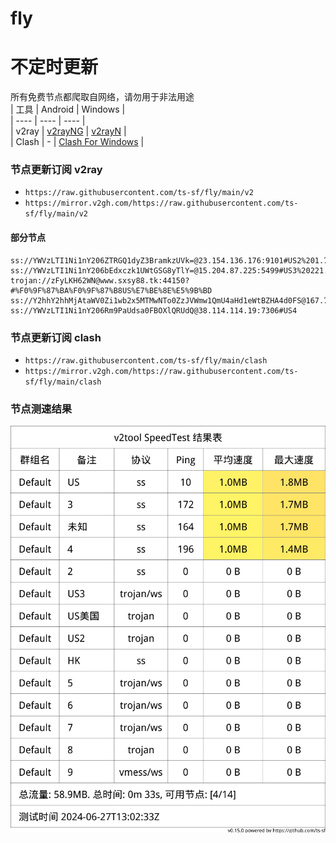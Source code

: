 # fly
# 不定时更新
所有免费节点都爬取自网络，请勿用于非法用途  
|  工具  | Android  | Windows  |  
|  ----  | ----   | ----  |  
| v2ray  | [v2rayNG](https://github.com/2dust/v2rayNG/releases) | [v2rayN](https://github.com/2dust/v2rayN/releases) |  
| Clash  | - | [Clash For Windows](https://github.com/2dust/clashN/releases) | 
  
### 节点更新订阅  v2ray
- `https://raw.githubusercontent.com/ts-sf/fly/main/v2`  
- `https://mirror.v2gh.com/https://raw.githubusercontent.com/ts-sf/fly/main/v2`  

#### 部分节点  
``` 
ss://YWVzLTI1Ni1nY206ZTRGQ1dyZ3BramkzUVk=@23.154.136.176:9101#US2%201.7MB%2Fs
ss://YWVzLTI1Ni1nY206bEdxczk1UWtGSG8yTlY=@15.204.87.225:5499#US3%20221.0KB%2Fs
trojan://zFyLKH62WN@www.sxsy88.tk:44150?#%F0%9F%87%BA%F0%9F%87%B8US%E7%BE%8E%E5%9B%BD
ss://Y2hhY2hhMjAtaWV0Zi1wb2x5MTMwNTo0ZzJVWmw1QmU4aHd1eWtBZHA4d0FS@167.71.206.136:13320#%E6%9C%AA%E7%9F%A5
ss://YWVzLTI1Ni1nY206Rm9PaUdsa0FBOXlQRUdQ@38.114.114.19:7306#US4
```
### 节点更新订阅  clash
- `https://raw.githubusercontent.com/ts-sf/fly/main/clash`  
- `https://mirror.v2gh.com/https://raw.githubusercontent.com/ts-sf/fly/main/clash`  

### 节点测速结果
![image](traffic.png)
